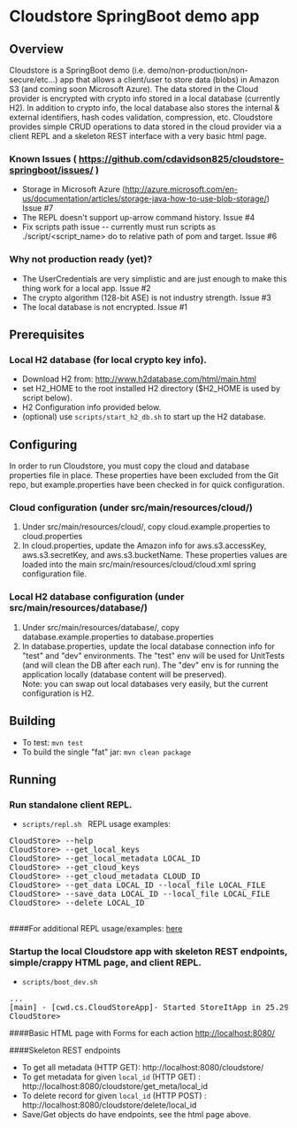 # Cloudstore SpringBoot demo app

## Overview
Cloudstore is a SpringBoot demo (i.e. demo/non-production/non-secure/etc...) app that allows a client/user to store data (blobs) in Amazon S3 (and coming soon Microsoft Azure).  The data stored in the Cloud provider is encrypted with crypto info stored in a local database (currently H2).  In addition to crypto info, the local database also stores the internal & external identifiers, hash codes validation, compression, etc. Cloudstore provides simple CRUD operations to data stored in the cloud provider via a client REPL and a skeleton REST interface with a very basic html page.

### Known Issues ( https://github.com/cdavidson825/cloudstore-springboot/issues/ )
* Storage in Microsoft Azure (http://azure.microsoft.com/en-us/documentation/articles/storage-java-how-to-use-blob-storage/) Issue #7
* The REPL doesn't support up-arrow command history.  Issue #4
* Fix scripts path issue -- currently must run scripts as ./script/<script_name> do to relative path of pom and target. Issue #6

### Why not production ready (yet)?
* The UserCredentials are very simplistic and are just enough to make this thing work for a local app. Issue #2
* The crypto algorithm (128-bit ASE) is not industry strength. Issue #3
* The local database is not encrypted.  Issue #1

## Prerequisites
### Local H2 database (for local crypto key info).
* Download H2 from: http://www.h2database.com/html/main.html
* set H2_HOME to the root installed H2 directory ($H2_HOME is used by script below).
* H2 Configuration info provided below. 
* (optional) use `scripts/start_h2_db.sh` to start up the H2 database.

## Configuring 
In order to run Cloudstore, you must copy the cloud and database properties file in place.  These properties have been excluded from the Git repo, but example.properties have been checked in for quick configuration.
### Cloud configuration (under src/main/resources/cloud/)
1. Under src/main/resources/cloud/, copy cloud.example.properties to cloud.properties
2. In cloud.properties, update the Amazon info for aws.s3.accessKey, aws.s3.secretKey, and aws.s3.bucketName.  These properties values are loaded into the main src/main/resources/cloud/cloud.xml spring configuration file.

### Local H2 database configuration (under src/main/resources/database/)
1. Under src/main/resources/database/, copy database.example.properties to database.properties
2. In database.properties, update the local database connection info for "test" and "dev" environments.  The "test" env will be used for UnitTests (and will clean the DB after each run).  The "dev" env is for running the application locally (database content will be preserved).  
Note: you can swap out local databases very easily, but the current configuration is H2.

## Building
* To test: `mvn test`
* To build the single "fat" jar: `mvn clean package`

## Running

### Run standalone client REPL.
* `scripts/repl.sh `
REPL usage examples:
<pre>
CloudStore> --help 
CloudStore> --get_local_keys 
CloudStore> --get_local_metadata LOCAL_ID
CloudStore> --get_cloud_keys 
CloudStore> --get_cloud_metadata CLOUD_ID
CloudStore> --get_data LOCAL_ID --local_file LOCAL_FILE
CloudStore> --save_data LOCAL_ID --local_file LOCAL_FILE
CloudStore> --delete LOCAL_ID
 </pre>
 
####For additional REPL usage/examples: [here](docs/repl_usage.md) 

### Startup the local Cloudstore app with skeleton REST endpoints, simple/crappy HTML page, and client REPL.
* `scripts/boot_dev.sh `
<pre>
...
[main] - [cwd.cs.CloudStoreApp]- Started StoreItApp in 25.299 seconds (JVM running for 25.552)
CloudStore>
</pre>

####Basic HTML page with Forms for each action
[http://localhost:8080/](http://localhost:8080/)

####Skeleton REST endpoints
* To get all metadata (HTTP GET): http://localhost:8080/cloudstore/
* To get metadata for given `local_id` (HTTP GET) : http://localhost:8080/cloudstore/get_meta/local_id
* To delete record for given `local_id` (HTTP POST) : http://localhost:8080/cloudstore/delete/local_id
* Save/Get objects do have endpoints, see the html page above.

